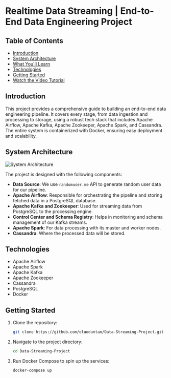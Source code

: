 # Realtime Data Streaming | End-to-End Data Engineering Project

## Table of Contents
- [Introduction](#introduction)
- [System Architecture](#system-architecture)
- [What You'll Learn](#what-youll-learn)
- [Technologies](#technologies)
- [Getting Started](#getting-started)
- [Watch the Video Tutorial](#watch-the-video-tutorial)

## Introduction

This project provides a comprehensive guide to building an end-to-end data engineering pipeline. It covers every stage, from data ingestion and processing to storage, using a robust tech stack that includes Apache Airflow, Apache Kafka, Apache Zookeeper, Apache Spark, and Cassandra. The entire system is containerized with Docker, ensuring easy deployment and scalability.

## System Architecture

![System Architecture](https://github.com/airscholar/Data-Streaming-Project/blob/main/Data%20engineering%20architecture.png)

The project is designed with the following components:

- **Data Source**: We use `randomuser.me` API to generate random user data for our pipeline.
- **Apache Airflow**: Responsible for orchestrating the pipeline and storing fetched data in a PostgreSQL database.
- **Apache Kafka and Zookeeper**: Used for streaming data from PostgreSQL to the processing engine.
- **Control Center and Schema Registry**: Helps in monitoring and schema management of our Kafka streams.
- **Apache Spark**: For data processing with its master and worker nodes.
- **Cassandra**: Where the processed data will be stored.


## Technologies

- Apache Airflow
- Apache Spark
- Apache Kafka
- Apache Zookeeper
- Cassandra
- PostgreSQL
- Docker

## Getting Started

1. Clone the repository:
    ```bash
    git clone https://github.com/oluoduntan/Data-Streaming-Project.git
    ```

2. Navigate to the project directory:
    ```bash
    cd Data-Streaming-Project
    ```

3. Run Docker Compose to spin up the services:
    ```bash
    docker-compose up
    ```
